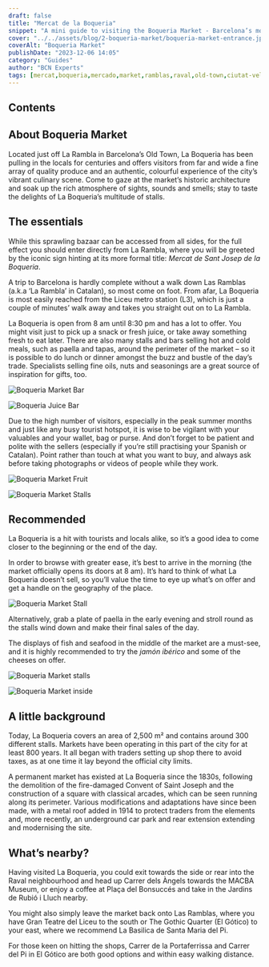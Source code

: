 ```yaml
---
draft: false
title: "Mercat de la Boqueria"
snippet: "A mini guide to visiting the Boqueria Market - Barcelona’s most iconic and vibrant tourist market found on Las Ramblas in the heart of Barcelona."
cover: "../../assets/blog/2-boqueria-market/boqueria-market-entrance.jpg"
coverAlt: "Boqueria Market"
publishDate: "2023-12-06 14:05"
category: "Guides"
author: "BCN Experts"
tags: [mercat,boqueria,mercado,market,ramblas,raval,old-town,ciutat-vella]
---
```


## Contents

## About Boqueria Market

Located just off La Rambla in Barcelona’s Old Town, La Boqueria has been pulling in the locals for centuries and offers visitors from far and wide a fine array of quality produce and an authentic, colourful experience of the city’s vibrant culinary scene. Come to gaze at the market’s historic architecture and soak up the rich atmosphere of sights, sounds and smells; stay to taste the delights of La Boqueria’s multitude of stalls.


## The essentials

While this sprawling bazaar can be accessed from all sides, for the full effect you should enter directly from La Rambla, where you will be greeted by the iconic sign hinting at its more formal title: *Mercat de Sant Josep de la Boqueria*.


A trip to Barcelona is hardly complete without a walk down Las Ramblas (a.k.a ‘La Rambla’ in Catalan), so most come on foot. From afar, La Boqueria is most easily reached from the Liceu metro station (L3), which is just a couple of minutes’ walk away and takes you straight out on to La Rambla.

La Boqueria is open from 8 am until 8:30 pm and has a lot to offer. You might visit just to pick up a snack or fresh juice, or take away something fresh to eat later. There are also many stalls and bars selling hot and cold meals, such as paella and tapas, around the perimeter of the market – so it is possible to do lunch or dinner amongst the buzz and bustle of the day’s trade. Specialists selling fine oils, nuts and seasonings are a great source of inspiration for gifts, too.


![Boqueria Market Bar](../../assets/blog/2-boqueria-market/boqueria-market-bar-76e347aa.jpg)

![Boqueria Juice Bar](../../assets/blog/2-boqueria-market/juice-bar-53f94a16.jpg)

Due to the high number of visitors, especially in the peak summer months and just like any busy tourist hotspot, it is wise to be vigilant with your valuables and your wallet, bag or purse. And don’t forget to be patient and polite with the sellers (especially if you’re still practising your Spanish or Catalan). Point rather than touch at what you want to buy, and always ask before taking photographs or videos of people while they work.



![Boqueria Market Fruit](../../assets/blog/2-boqueria-market/boqueria-market-stall-50217cab.jpg)

![Boqueria Market Stalls](../../assets/blog/2-boqueria-market/boqueria-market-stalls-8dddc128.jpg)



## Recommended

La Boqueria is a hit with tourists and locals alike, so it’s a good idea to come closer to the beginning or the end of the day.

In order to browse with greater ease, it’s best to arrive in the morning (the market officially opens its doors at 8 am). It’s hard to think of what La Boqueria doesn’t sell, so you’ll value the time to eye up what’s on offer and get a handle on the geography of the place.


![Boqueria Market Stall](../../assets/blog/2-boqueria-market/boqueria-market-stall-377e2920.jpg)

Alternatively, grab a plate of paella in the early evening and stroll round as the stalls wind down and make their final sales of the day.

The displays of fish and seafood in the middle of the market are a must-see, and it is highly recommended to try the *jamón ibérico* and some of the cheeses on offer.


![Boqueria Market stalls](../../assets/blog/2-boqueria-market/boqueria-market-stalls-89c055d8.jpg)

![Boqueria Market inside](../../assets/blog/2-boqueria-market/boqueria-market-inside-b9c1a253.jpg)


## A little background

Today, La Boqueria covers an area of 2,500 m² and contains around 300 different stalls. Markets have been operating in this part of the city for at least 800 years. It all began with traders setting up shop there to avoid taxes, as at one time it lay beyond the official city limits.


A permanent market has existed at La Boqueria since the 1830s, following the demolition of the fire-damaged Convent of Saint Joseph and the construction of a square with classical arcades, which can be seen running along its perimeter. Various modifications and adaptations have since been made, with a metal roof added in 1914 to protect traders from the elements and, more recently, an underground car park and rear extension extending and modernising the site.


## What’s nearby?
Having visited La Boqueria, you could exit towards the side or rear into the Raval neighbourhood and head up Carrer dels Àngels towards the MACBA Museum, or enjoy a coffee at Plaça del Bonsuccés and take in the Jardins de Rubió i Lluch nearby.

You might also simply leave the market back onto Las Ramblas, where you have Gran Teatre del Liceu to the south or The Gothic Quarter (El Gótico) to your east, where we recommend La Basilica de Santa Maria del Pi.

For those keen on hitting the shops, Carrer de la Portaferrissa and Carrer del Pi in El Gótico are both good options and within easy walking distance.
